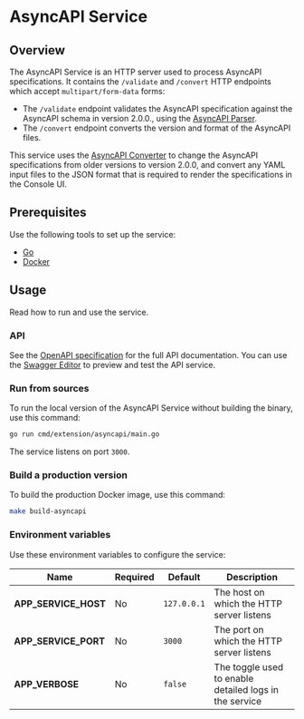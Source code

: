 # AsyncAPI Service

## Overview

The AsyncAPI Service is an HTTP server used to process AsyncAPI specifications. It contains the `/validate` and `/convert` HTTP endpoints which accept `multipart/form-data` forms:
- The `/validate` endpoint validates the AsyncAPI specification against the AsyncAPI schema in version 2.0.0., using the [AsyncAPI Parser](https://github.com/asyncapi/parser).
- The `/convert` endpoint converts the version and format of the AsyncAPI files.

This service uses the [AsyncAPI Converter](https://github.com/asyncapi/converter-go) to change the AsyncAPI specifications from older versions to version 2.0.0, and convert any YAML input files to the JSON format that is required to render the specifications in the Console UI.

## Prerequisites

Use the following tools to set up the service:

- [Go](https://golang.org)
- [Docker](https://www.docker.com/)

## Usage

Read how to run and use the service.

### API

See the [OpenAPI specification](openapi.yaml) for the full API documentation. You can use the [Swagger Editor](https://editor.swagger.io/) to preview and test the API service.

### Run from sources

To run the local version of the AsyncAPI Service without building the binary, use this command:

```bash
go run cmd/extension/asyncapi/main.go
```

The service listens on port `3000`.

### Build a production version

To build the production Docker image, use this command:

```bash
make build-asyncapi
```

### Environment variables

Use these environment variables to configure the service:

| Name | Required | Default | Description |
|------|----------|---------|-------------|
| **APP_SERVICE_HOST** | No | `127.0.0.1` | The host on which the HTTP server listens |
| **APP_SERVICE_PORT** | No | `3000` | The port on which the HTTP server listens |
| **APP_VERBOSE** | No | `false` | The toggle used to enable detailed logs in the service |
